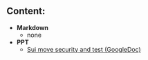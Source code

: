 ## Content:
- **Markdown**
    - none
- **PPT**
    - [Sui move security and test (GoogleDoc)](https://docs.google.com/presentation/d/1C7dOcSJUnyraGjX0Rv5hzqudA0TuVfoxnku969ZWI00/edit?usp=sharing)